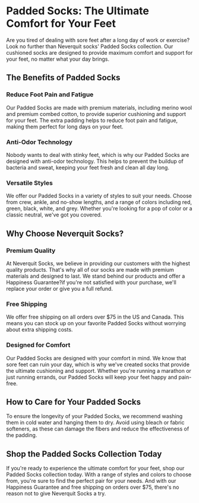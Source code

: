 # Padded Socks: The Ultimate Comfort for Your Feet

Are you tired of dealing with sore feet after a long day of work or exercise? Look no further than Neverquit socks' Padded Socks collection. Our cushioned socks are designed to provide maximum comfort and support for your feet, no matter what your day brings.

## The Benefits of Padded Socks

### Reduce Foot Pain and Fatigue

Our Padded Socks are made with premium materials, including merino wool and premium combed cotton, to provide superior cushioning and support for your feet. The extra padding helps to reduce foot pain and fatigue, making them perfect for long days on your feet.

### Anti-Odor Technology

Nobody wants to deal with stinky feet, which is why our Padded Socks are designed with anti-odor technology. This helps to prevent the buildup of bacteria and sweat, keeping your feet fresh and clean all day long.

### Versatile Styles

We offer our Padded Socks in a variety of styles to suit your needs. Choose from crew, ankle, and no-show lengths, and a range of colors including red, green, black, white, and grey. Whether you're looking for a pop of color or a classic neutral, we've got you covered.

## Why Choose Neverquit Socks?

### Premium Quality

At Neverquit Socks, we believe in providing our customers with the highest quality products. That's why all of our socks are made with premium materials and designed to last. We stand behind our products and offer a Happiness Guarantee?if you're not satisfied with your purchase, we'll replace your order or give you a full refund.

### Free Shipping

We offer free shipping on all orders over $75 in the US and Canada. This means you can stock up on your favorite Padded Socks without worrying about extra shipping costs.

### Designed for Comfort

Our Padded Socks are designed with your comfort in mind. We know that sore feet can ruin your day, which is why we've created socks that provide the ultimate cushioning and support. Whether you're running a marathon or just running errands, our Padded Socks will keep your feet happy and pain-free.

## How to Care for Your Padded Socks

To ensure the longevity of your Padded Socks, we recommend washing them in cold water and hanging them to dry. Avoid using bleach or fabric softeners, as these can damage the fibers and reduce the effectiveness of the padding.

## Shop the Padded Socks Collection Today

If you're ready to experience the ultimate comfort for your feet, shop our Padded Socks collection today. With a range of styles and colors to choose from, you're sure to find the perfect pair for your needs. And with our Happiness Guarantee and free shipping on orders over $75, there's no reason not to give Neverquit Socks a try.